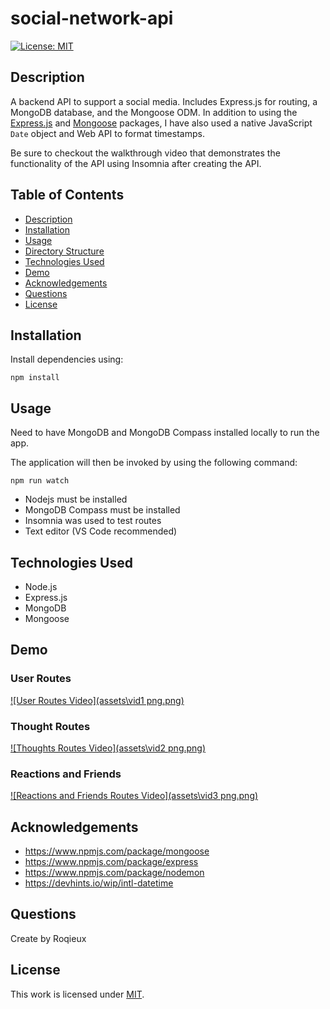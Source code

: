 # social-network-api

[![License: MIT](https://img.shields.io/badge/License-MIT-yellow.svg)](https://opensource.org/licenses/MIT)

## Description

A backend API to support a social media. Includes Express.js for routing, a MongoDB database, and the Mongoose ODM. In addition to using the [Express.js](https://www.npmjs.com/package/express) and [Mongoose](https://www.npmjs.com/package/mongoose) packages, I have also used a native JavaScript `Date` object and Web API to format timestamps.

Be sure to checkout the walkthrough video that demonstrates the functionality of the API using Insomnia after creating the API. 

## Table of Contents

- [Description](#description)
- [Installation](#installation)
- [Usage](#usage)
- [Directory Structure](#directory-structure)
- [Technologies Used](#technologies-used)
- [Demo](#demo)
- [Acknowledgements](#acknowledgements)
- [Questions](#questions)
- [License](#license)

## Installation

​Install dependencies using:

    npm install

## Usage

Need to have MongoDB and MongoDB Compass installed locally to run the app.

The application will then be invoked by using the following command:

    npm run watch

- Nodejs must be installed
- MongoDB Compass must be installed
- Insomnia was used to test routes
- Text editor (VS Code recommended)

## Technologies Used

- Node.js
- Express.js
- MongoDB
- Mongoose

## Demo

### User Routes

[![User Routes Video](assets\vid1 png.png)](https://drive.google.com/file/d/1rO0HvJcc5WVSuBxB2y4mKFoNJf6BZrCK/view?usp=sharing)

### Thought Routes 

[![Thoughts Routes Video](assets\vid2 png.png)](https://drive.google.com/file/d/1QNCsR8wI76tcAUtMQJWXY_sTWhAtYLsO/view?usp=sharing)

### Reactions and Friends

[![Reactions and Friends Routes Video](assets\vid3 png.png)](https://drive.google.com/file/d/1hJlqlqaRDVrqEZgvsIGLWxHREe0o9WCq/view?usp=sharing)



## Acknowledgements

- https://www.npmjs.com/package/mongoose
- https://www.npmjs.com/package/express
- https://www.npmjs.com/package/nodemon
- https://devhints.io/wip/intl-datetime

## Questions

Create by Roqieux 

## License

This work is licensed under
[MIT](#).
